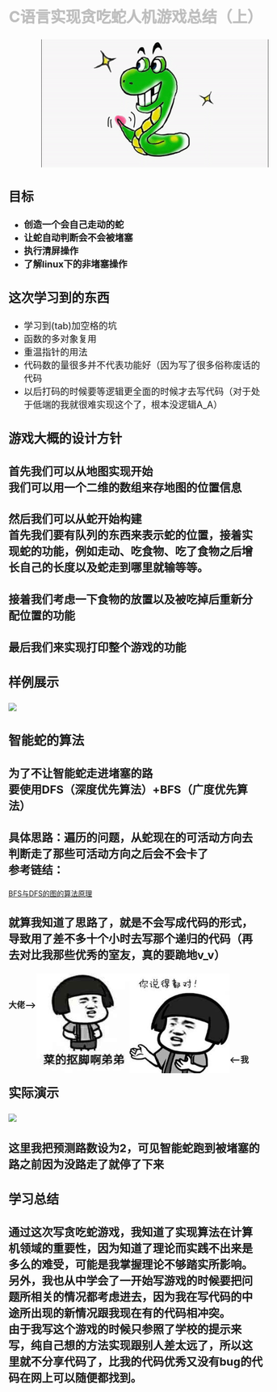 <style>
@-webkit-keyframes h2{
    0% {color:black;text-shadow:1px 1px 5px black;}
    50% {color:#EEEEEE;text-shadow:none;}
    100% {color:black;text-shadow:1px 1px 5px black;}
}
@keyframes h2{
    0% {color:black;text-shadow:1px 1px 5px black;}
    50% {color:#EEEEEE;text-shadow:none;}
    100% {color:black;text-shadow:1px 1px 5px black;}
}
#anime {
    -webkit-animation-iteration-count:infinite;
    -webkit-animation-duration: 4s;
    -webkit-animation-name:h2;
    animation-duration:4s;
    animation-iteration-count:infinite;
    animation-name:h2;
    font-size:30px;
}
.h3 {
    font-size:25px;
}
.h3content {
    font-size:22px;
}
.list {
    font-size:18px;
}
</style>

<h2 id="anime" style="text-align:center;">C语言实现贪吃蛇人机游戏总结（上）</h2>
<img src="images/snake.gif" style="padding-left:65px;">
<h3 class="h3">目标<h3>
<ul class="list">
    <li>创造一个会自己走动的蛇</li>
    <li>让蛇自动判断会不会被堵塞</li>
    <li>执行清屏操作</li>
    <li>了解linux下的非堵塞操作</li>
</ul>

<h3 class="h3">这次学习到的东西</h3>
<ul class="list">
    <li>学习到(tab)加空格的坑</li>
    <li>函数的多对象复用</li>
    <li>重温指针的用法</li>
    <li>代码数的量很多并不代表功能好（因为写了很多俗称废话的代码</li>
    <li>以后打码的时候要等逻辑更全面的时候才去写代码（对于处于低端的我就很难实现这个了，根本没逻辑A_A）</li>
</ul>
<h3 class="h3">游戏大概的设计方针</h3>
<h3 class="h3content">首先我们可以从地图实现开始<br/>我们可以用一个二维的数组来存地图的位置信息</h3>
<h3 class="h3content">然后我们可以从蛇开始构建<br/>首先我们要有队列的东西来表示蛇的位置，接着实现蛇的功能，例如走动、吃食物、吃了食物之后增长自己的长度以及蛇走到哪里就输等等。</h3>
<h3 class="h3content">接着我们考虑一下食物的放置以及被吃掉后重新分配位置的功能</h3>
<h3 class="h3content">最后我们来实现打印整个游戏的功能</h3>
<h3 class="h3">样例展示</h3>
<img src="images/snake_example2.gif">

<h3 class="h3">智能蛇的算法</h3>
<h3 class="h3content">为了不让智能蛇走进堵塞的路<br/>要使用DFS（深度优先算法）+BFS（广度优先算法）</h3>
<h3 class="h3content">具体思路：遍历的问题，从蛇现在的可活动方向去判断走了那些可活动方向之后会不会卡了<br/>参考链结：</h3>

[BFS与DFS的图的算法原理](https://www.jianshu.com/p/70952b51f0c8)

<h3 class="h3content">就算我知道了思路了，就是不会写成代码的形式，导致用了差不多十个小时去写那个递归的代码（再去对比我那些优秀的室友，真的要跪地v_v）</h3>
<h3 style="float:left;margin-top:50px">大佬--></h3>
<img style="float:left;" src="images/vegetable.jpg">
<img style="float:left; width:198px" src="images/vegetable2.1.jpg">
<h3 style="margin-top:180px;"><--我</h3>

<h3 class="h3">实际演示</h3>
<img src="images/snake_example.gif">
<h3 class="h3content">这里我把预测路数设为2，可见智能蛇跑到被堵塞的路之前因为没路走了就停了下来</h3>

<h3 class="h3">学习总结</h3>
<h3 class="h3content">通过这次写贪吃蛇游戏，我知道了实现算法在计算机领域的重要性，因为知道了理论而实践不出来是多么的难受，可能是我掌握理论不够踏实所影响。<br/>另外，我也从中学会了一开始写游戏的时候要把问题所相关的情况都考虑进去，因为我在写代码的中途所出现的新情况跟我现在有的代码相冲突。<br/>由于我写这个游戏的时候只参照了学校的提示来写，纯自己想的方法实现跟别人差太远了，所以这里就不分享代码了，比我的代码优秀又没有bug的代码在网上可以随便都找到。</h3>
